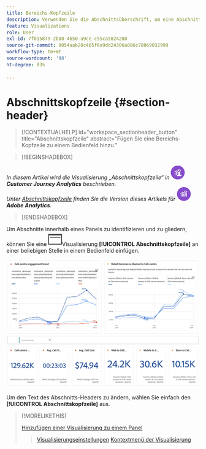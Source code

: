 ```yaml
---
title: Bereichs-Kopfzeile
description: Verwenden Sie die Abschnittsüberschrift, um eine Abschnittsüberschrift in Ihr Analysis Workspace-Projekt einzufügen.
feature: Visualizations
role: User
exl-id: 7f815879-2b08-4650-a9ce-c55ca5824288
source-git-commit: 8054aab28c405f6a9dd24306a086c78069032999
workflow-type: tm+mt
source-wordcount: '98'
ht-degree: 83%

---
```


# Abschnittskopfzeile {#section-header}

<!-- markdownlint-disable MD034 -->

>[!CONTEXTUALHELP]
>id="workspace_sectionheader_button"
>title="Abschnittskopfzeile"
>abstract="Fügen Sie eine Bereichs-Kopfzeile zu einem Bedienfeld hinzu."

<!-- markdownlint-enable MD034 -->


>[!BEGINSHADEBOX]


_In diesem Artikel wird die Visualisierung „Abschnittskopfzeile“ in_ ![CustomerJourneyAnalytics](/help/assets/icons/CustomerJourneyAnalytics.svg) _**Customer Journey Analytics** beschrieben._<br/>_Unter [Abschnittskopfzeile](https://experienceleague.adobe.com/de/docs/analytics/analyze/analysis-workspace/visualizations/section-header) finden Sie die Version dieses Artikels für_ ![AdobeAnalytics](/help/assets/icons/AdobeAnalytics.svg) _**Adobe Analytics**._

>[!ENDSHADEBOX]

Um Abschnitte innerhalb eines Panels zu identifizieren und zu gliedern, können Sie eine ![PageRule](/help/assets/icons/PageRule.svg)Visualisierung **[!UICONTROL Abschnittskopfzeile]** an einer beliebigen Stelle in einem Bedienfeld einfügen.

![Abschnittskopfzeile](/help/analysis-workspace/visualizations/assets/section-header.png)

Um den Text des Abschnitts-Headers zu ändern, wählen Sie einfach den **[!UICONTROL Abschnittskopfzeile]** aus.


>[!MORELIKETHIS]
>
>[Hinzufügen einer Visualisierung zu einem Panel](/help/analysis-workspace/visualizations/freeform-analysis-visualizations.md#add-visualizations-to-a-panel)
>>[Visualisierungseinstellungen](/help/analysis-workspace/visualizations/freeform-analysis-visualizations.md#settings)
>>[Kontextmenü der Visualisierung](/help/analysis-workspace/visualizations/freeform-analysis-visualizations.md#context-menu)
>
